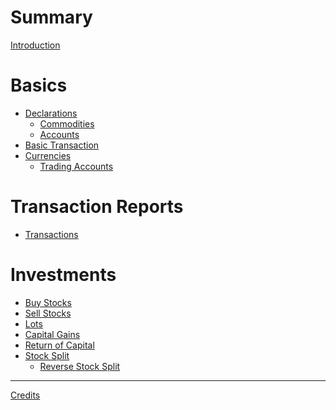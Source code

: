 # Summary

[Introduction](introduction.md)

# Basics

- [Declarations]()
  - [Commodities]()
  - [Accounts]()
- [Basic Transaction]()
- [Currencies]()
  - [Trading Accounts]()

# Transaction Reports

- [Transactions](transactions-reports.md)

# Investments

- [Buy Stocks]()
- [Sell Stocks]()
- [Lots](lots.md)
- [Capital Gains]()
- [Return of Capital](return-of-capital.md)
- [Stock Split]()
  - [Reverse Stock Split]()

---

[Credits]()
